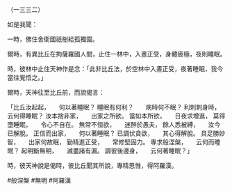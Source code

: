（一三三二）

如是我聞：

一時，佛住舍衛國祇樹給孤獨園。

爾時，有異比丘在拘薩羅國人間，止住一林中，入晝正受，身體疲極，夜則睡眠。

時，彼林中止住天神作是念：「此非比丘法，於空林中入晝正受，夜著睡眠，我今當往覺悟之。」

爾時，天神往至比丘前，而說偈言：

「比丘汝起起，　　何以著睡眠？
睡眠有何利？　　病時何不眠？
利刺刺身時，　　云何得睡眠？
汝本捨非家，　　出家之所欲。
當如本所欲，　　日夜求增進，
莫得墮睡眠，　　令心不自在。
無常不恒欲，　　迷醉於愚夫，
餘人悉被縛，　　汝今已解脫。
正信而出家，　　何以著睡眠？
已調伏貪欲，　　其心得解脫。
具足勝妙智，　　出家何故眠，
勤精進正受，　　常修堅固力。
專求般涅槃，　　云何而睡眠？
起明斷無明，　　滅盡諸有漏。
調彼後邊身，　　云何著睡眠？」

時，彼天神說是偈時，彼比丘聞其所說，專精思惟，得阿羅漢。




#般涅槃
#無明
#阿羅漢

